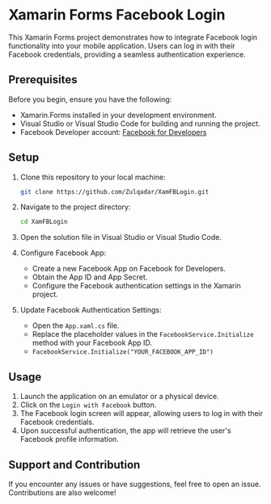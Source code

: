# Xamarin Forms Facebook Login

This Xamarin Forms project demonstrates how to integrate Facebook login functionality into your mobile application. Users can log in with their Facebook credentials, providing a seamless authentication experience.

## Prerequisites

Before you begin, ensure you have the following:

- Xamarin.Forms installed in your development environment.
- Visual Studio or Visual Studio Code for building and running the project.
- Facebook Developer account: [Facebook for Developers](https://developers.facebook.com/)

## Setup

1. Clone this repository to your local machine:

   ```bash
   git clone https://github.com/Zulqadar/XamFBLogin.git

2. Navigate to the project directory:
    ```bash
   cd XamFBLogin
3. Open the solution file in Visual Studio or Visual Studio Code.
4. Configure Facebook App:
   - Create a new Facebook App on Facebook for Developers.
   - Obtain the App ID and App Secret.
   - Configure the Facebook authentication settings in the Xamarin project.
5. Update Facebook Authentication Settings:
   - Open the `App.xaml.cs` file.
   - Replace the placeholder values in the `FacebookService.Initialize` method with your Facebook App ID.
   - `FacebookService.Initialize("YOUR_FACEBOOK_APP_ID")`
  
## Usage
1. Launch the application on an emulator or a physical device.
2. Click on the `Login with Facebook` button.
3. The Facebook login screen will appear, allowing users to log in with their Facebook credentials.
4. Upon successful authentication, the app will retrieve the user's Facebook profile information.

## Support and Contribution
If you encounter any issues or have suggestions, feel free to open an issue. Contributions are also welcome!
